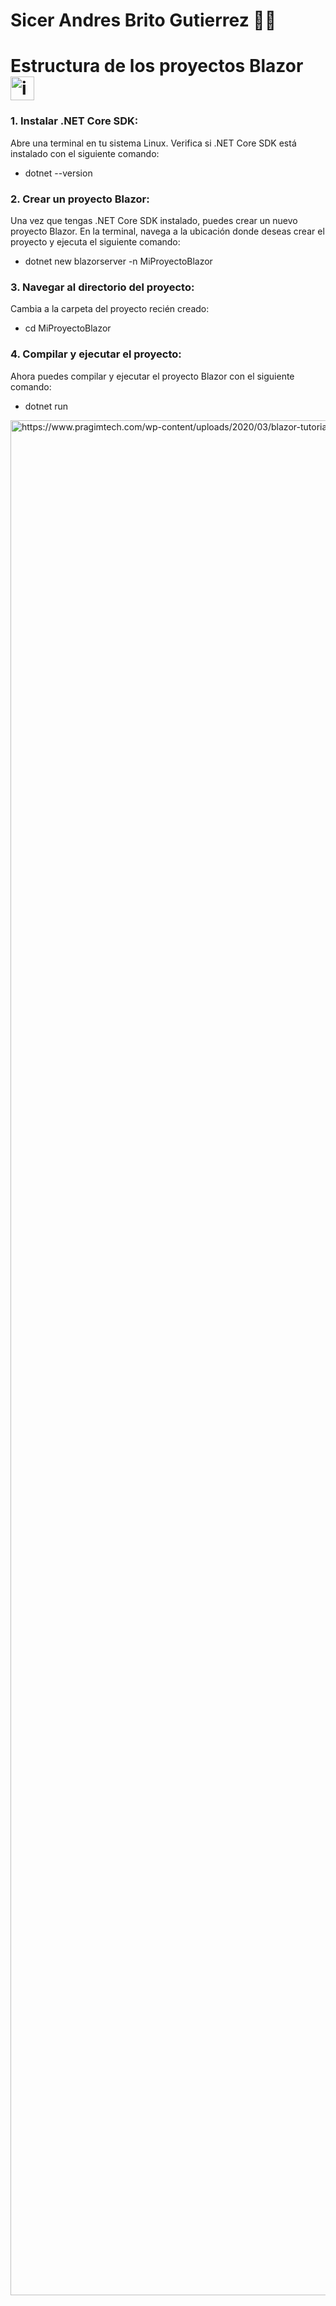 # Sicer Andres Brito Gutierrez 🧑‍💻
# Estructura de los proyectos Blazor <img src="https://upload.wikimedia.org/wikipedia/commons/d/d0/Blazor.png" alt="img" style="width: 38px;">

 ### 1. Instalar .NET Core SDK:
Abre una terminal en tu sistema Linux.
Verifica si .NET Core SDK está instalado con el siguiente comando:
 -  dotnet --version

 ### 2. Crear un proyecto Blazor:
Una vez que tengas .NET Core SDK instalado, puedes crear un nuevo proyecto Blazor. En la terminal, navega a la ubicación donde deseas crear el proyecto y ejecuta el siguiente comando:
 - dotnet new blazorserver -n MiProyectoBlazor
     
 ### 3. Navegar al directorio del proyecto:
Cambia a la carpeta del proyecto recién creado:
 - cd MiProyectoBlazor

 ### 4. Compilar y ejecutar el proyecto:
Ahora puedes compilar y ejecutar el proyecto Blazor con el siguiente comando:
 - dotnet run

<img src="https://www.pragimtech.com/wp-content/uploads/2020/03/blazor-tutorial-for-beginners.png" alt="https://www.pragimtech.com/wp-content/uploads/2020/03/blazor-tutorial-for-beginners.png" style="width: 3000px;">
